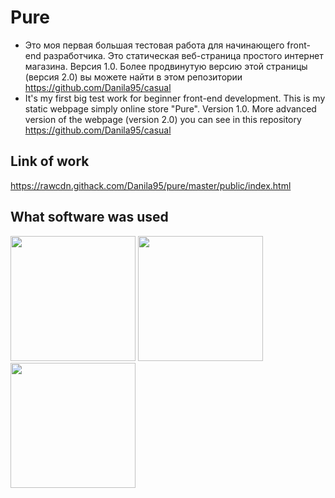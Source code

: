 # Pure
- Это моя первая большая тестовая работа для начинающего front-end разработчика. Это статическая веб-страница простого интернет магазина. Версия 1.0. Более продвинутую версию этой страницы (версия 2.0) вы можете найти в этом репозитории https://github.com/Danila95/casual
- It's my first big test work for beginner front-end development. This is my static webpage simply online store "Pure". Version 1.0. More advanced version of the webpage (version 2.0) you can see in this repository  https://github.com/Danila95/casual

## Link of work

https://rawcdn.githack.com/Danila95/pure/master/public/index.html

## What software was used

<div>
<a href="https://prepros.io/"><img width="200" heigth="200" src="https://prepros.io/img/icon.png"></a>
<a href="https://sass-lang.com/"><img src="https://upload.wikimedia.org/wikipedia/commons/thumb/9/96/Sass_Logo_Color.svg/2000px-Sass_Logo_Color.svg.png" height="200"></a>
<a href="https://pugjs.org/api/getting-started.html"><img src="https://cdn.rawgit.com/pugjs/pug-logo/eec436cee8fd9d1726d7839cbe99d1f694692c0c/SVG/pug-final-logo-_-colour-128.svg" height="200"></a>
</div>

